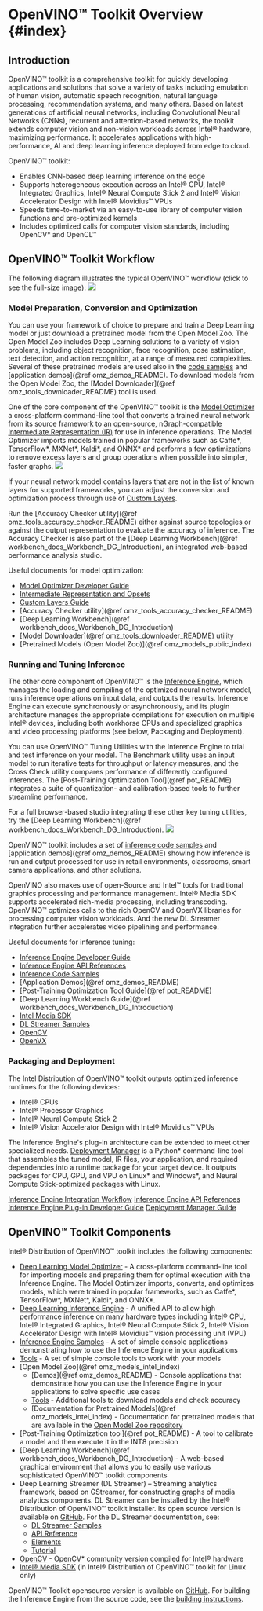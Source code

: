 # OpenVINO™ Toolkit Overview {#index}

## Introduction

OpenVINO™ toolkit is a comprehensive toolkit for quickly developing applications and solutions that solve a variety of tasks including emulation of human vision, automatic speech recognition, natural language processing, recommendation systems, and many others. Based on latest generations of artificial neural networks, including Convolutional Neural Networks (CNNs), recurrent and attention-based networks, the toolkit extends computer vision and non-vision workloads across Intel® hardware, maximizing performance. It accelerates applications with high-performance, AI and deep learning inference deployed from edge to cloud.

OpenVINO™ toolkit:

- Enables CNN-based deep learning inference on the edge
- Supports heterogeneous execution across an Intel® CPU, Intel® Integrated Graphics,  Intel® Neural Compute Stick 2 and Intel® Vision Accelerator Design with Intel® Movidius™ VPUs
- Speeds time-to-market via an easy-to-use library of computer vision functions and pre-optimized kernels
- Includes optimized calls for computer vision standards, including OpenCV\* and OpenCL™

## OpenVINO™ Toolkit Workflow

The following diagram illustrates the typical OpenVINO™ workflow (click to see the full-size image):
![](img/OV-diagram-full.svg)

### Model Preparation, Conversion and Optimization

You can use your framework of choice to prepare and train a Deep Learning model or just download a pretrained model from the Open Model Zoo. The Open Model Zoo includes Deep Learning solutions to a variety of vision problems, including object recognition, face recognition, pose estimation, text detection, and action recognition, at a range of measured complexities.
Several of these pretrained models are used also in the [code samples](E_DG/Samples_Overview.md) and [application demos](@ref omz_demos_README). To download models from the Open Model Zoo, the [Model Downloader](@ref omz_tools_downloader_README) tool is used.

One of the core component of the OpenVINO™ toolkit is the [Model Optimizer](MO_DG/Deep_Learning_Model_Optimizer_DevGuide.md) a cross-platform command-line
tool that converts a trained neural network from its source framework to an open-source, nGraph-compatible [Intermediate Representation (IR)](MO_DG/IR_and_opsets.md) for use in inference operations. The Model Optimizer imports models trained in popular frameworks such as Caffe*, TensorFlow*, MXNet*, Kaldi*, and ONNX* and performs a few optimizations to remove excess layers and group operations when possible into simpler, faster graphs.
![](img/OV-diagram-step2.svg)

If your neural network model contains layers that are not in the list of known layers for supported frameworks, you can adjust the conversion and optimization process through use of  [Custom Layers](HOWTO/Custom_Layers_Guide.md).

Run the [Accuracy Checker utility](@ref omz_tools_accuracy_checker_README) either against source topologies or against the output representation to evaluate the accuracy of inference. The Accuracy Checker is also part of the [Deep Learning Workbench](@ref workbench_docs_Workbench_DG_Introduction), an integrated web-based performance analysis studio.

Useful documents for model optimization:
* [Model Optimizer Developer Guide](MO_DG/Deep_Learning_Model_Optimizer_DevGuide.md)
* [Intermediate Representation and Opsets](MO_DG/IR_and_opsets.md)
* [Custom Layers Guide](HOWTO/Custom_Layers_Guide.md)
* [Accuracy Checker utility](@ref omz_tools_accuracy_checker_README)
* [Deep Learning Workbench](@ref workbench_docs_Workbench_DG_Introduction)
* [Model Downloader](@ref omz_tools_downloader_README) utility
* [Pretrained Models (Open Model Zoo)](@ref omz_models_public_index)

### Running and Tuning Inference
The other core component of OpenVINO™ is the [Inference Engine](IE_DG/Deep_Learning_Inference_Engine_DevGuide.md), which manages the loading and compiling of the optimized neural network model, runs inference operations on input data, and outputs the results. Inference Engine can execute synchronously or asynchronously, and its plugin architecture manages the appropriate compilations for execution on multiple Intel® devices, including both workhorse CPUs and specialized graphics and video processing platforms (see below, Packaging and Deployment).

You can use OpenVINO™ Tuning Utilities with the Inference Engine to trial and test inference on your model. The Benchmark utility uses an input model to run iterative tests for throughput or latency measures, and the Cross Check utility compares performance of differently configured inferences. The [Post-Training Optimization Tool](@ref pot_README) integrates a suite of quantization- and calibration-based tools to further streamline performance.

For a full browser-based studio integrating these other key tuning utilities, try the [Deep Learning Workbench](@ref workbench_docs_Workbench_DG_Introduction).
![](img/OV-diagram-step3.svg)

OpenVINO™ toolkit includes a set of [inference code samples](IE_DG/Samples_Overview.md) and [application demos](@ref omz_demos_README) showing how inference is run and output processed for use in retail environments, classrooms, smart camera applications, and other solutions.

OpenVINO also makes use of open-Source and Intel™ tools for traditional graphics processing and performance management. Intel® Media SDK supports accelerated rich-media processing, including transcoding. OpenVINO™ optimizes calls to the rich OpenCV and OpenVX libraries for processing computer vision workloads. And the new DL Streamer integration further accelerates video pipelining and performance.

Useful documents for inference tuning:
* [Inference Engine Developer Guide](IE_DG/Deep_Learning_Inference_Engine_DevGuide.md)
* [Inference Engine API References](./api_references.html)
* [Inference Code Samples](IE_DG/Samples_Overview.md)
* [Application Demos](@ref omz_demos_README)
* [Post-Training Optimization Tool Guide](@ref pot_README)
* [Deep Learning Workbench Guide](@ref workbench_docs_Workbench_DG_Introduction)
* [Intel Media SDK](https://github.com/Intel-Media-SDK/MediaSDK)
* [DL Streamer Samples](IE_DG/Tools_Overview.md)
* [OpenCV](https://docs.opencv.org/master/)
* [OpenVX](https://software.intel.com/en-us/openvino-ovx-guide)

### Packaging and Deployment
The Intel Distribution of OpenVINO™ toolkit outputs optimized inference runtimes for the following devices:
* Intel® CPUs
* Intel® Processor Graphics
* Intel® Neural Compute Stick 2
* Intel® Vision Accelerator Design with Intel® Movidius™ VPUs

The Inference Engine's plug-in architecture can be extended to meet other specialized needs. [Deployment Manager](install_guides/deployment_manager_tool.md) is a Python* command-line tool that assembles the tuned model, IR files, your application, and required dependencies into a runtime package for your target device. It outputs packages for CPU, GPU, and VPU on Linux* and Windows*, and Neural Compute Stick-optimized packages with Linux.

[Inference Engine Integration Workflow](IE_DG/Integrate_with_customer_application_new_API.md)
[Inference Engine API References](./api_references.html)
[Inference Engine Plug-in Developer Guide](./ie_plugin_api/index.html)
[Deployment Manager Guide](install_guides/deployment_manager_tool.md)


## OpenVINO™ Toolkit Components 

Intel® Distribution of OpenVINO™ toolkit includes the following components:

- [Deep Learning Model Optimizer](MO_DG/Deep_Learning_Model_Optimizer_DevGuide.md) - A cross-platform command-line tool for importing models and preparing them for optimal execution with the Inference Engine. The Model Optimizer imports, converts, and optimizes models, which were trained in popular frameworks, such as Caffe*, TensorFlow*, MXNet*, Kaldi*, and ONNX*.
- [Deep Learning Inference Engine](IE_DG/inference_engine_intro.md) - A unified API to allow high performance inference on many hardware types including Intel® CPU, Intel® Integrated Graphics, Intel® Neural Compute Stick 2, Intel® Vision Accelerator Design with Intel® Movidius™ vision processing unit (VPU)
- [Inference Engine Samples](IE_DG/Samples_Overview.md) - A set of simple console applications demonstrating how to use the Inference Engine in your applications
- [Tools](IE_DG/Tools_Overview.md) - A set of simple console tools to work with your models
- [Open Model Zoo](@ref omz_models_intel_index)     
    - [Demos](@ref omz_demos_README) - Console applications that demonstrate how you can use the Inference Engine in your applications to solve specific use cases
    - [Tools](IE_DG/Tools_Overview.md) - Additional tools to download models and check accuracy
    - [Documentation for Pretrained Models](@ref omz_models_intel_index) - Documentation for pretrained models that are available in the [Open Model Zoo repository](https://github.com/opencv/open_model_zoo)
- [Post-Training Optimization tool](@ref pot_README) - A tool to calibrate a model and then execute it in the INT8 precision
- [Deep Learning Workbench](@ref workbench_docs_Workbench_DG_Introduction) -  A web-based graphical environment that allows you to easily use various sophisticated OpenVINO™ toolkit components
- Deep Learning Streamer (DL Streamer) – Streaming analytics framework, based on GStreamer, for constructing graphs of media analytics components. DL Streamer can be installed by the Intel® Distribution of OpenVINO™ toolkit installer. Its open source version is available on [GitHub](https://github.com/opencv/gst-video-analytics). For the DL Streamer documentation, see:
    - [DL Streamer Samples](IE_DG/Tools_Overview.md)
    - [API Reference](https://openvinotoolkit.github.io/dlstreamer_gst/)
    - [Elements](https://github.com/opencv/gst-video-analytics/wiki/Elements)
    - [Tutorial](https://github.com/opencv/gst-video-analytics/wiki/DL%20Streamer%20Tutorial)
- [OpenCV](https://docs.opencv.org/master/) - OpenCV* community version compiled for Intel® hardware
- [Intel® Media SDK](https://software.intel.com/en-us/media-sdk) (in Intel® Distribution of OpenVINO™ toolkit for Linux only)

OpenVINO™ Toolkit opensource version is available on [GitHub](https://github.com/openvinotoolkit/openvino). For building the Inference Engine from the source code, see the [building instructions](https://github.com/openvinotoolkit/openvino/blob/master/build-instruction.md).